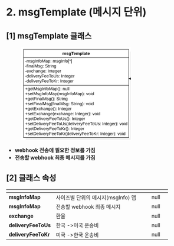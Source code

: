 # 2. msgTemplate (메시지 단위)

## \[1] msgTemplate 클래스

<figure><img src="../../../../.gitbook/assets/image (5) (1).png" alt="" width="298"><figcaption></figcaption></figure>

* **webhook 전송에 필요한 정보를 가짐**
* **전송할 webhook 최종 메시지를 가짐**

## \[2]  클래스 속성

<table data-view="cards"><thead><tr><th></th><th></th><th data-hidden></th><th data-hidden data-type="files"></th><th data-hidden data-type="number"></th><th data-hidden data-type="select"></th></tr></thead><tbody><tr><td><strong>msgInfoMap</strong></td><td>사이즈별 단위의 메시지(msgInfo) 맵</td><td></td><td></td><td>null</td><td></td></tr><tr><td><strong>msgInfoMap</strong></td><td>전송할 webhook 최종 메시지</td><td></td><td></td><td>null</td><td></td></tr><tr><td><strong>exchange</strong></td><td>환율</td><td></td><td></td><td>null</td><td></td></tr><tr><td><strong>deliveryFeeToUs</strong></td><td>한국 ->미국 운송비</td><td></td><td></td><td>null</td><td></td></tr><tr><td><strong>deliveryFeeToKr</strong></td><td>미국 ->한국 운송비</td><td></td><td></td><td>null</td><td></td></tr></tbody></table>
